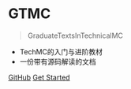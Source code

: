 <!-- _coverpage.md -->

# GTMC

> GraduateTextsInTechnicalMC

- TechMC的入门与进阶教材
- 一份带有源码解读的文档

[GitHub](https://github.com/tanhHeng/GraduateTextsInTechnicalMC)
[Get Started](#GTMC-引言)
